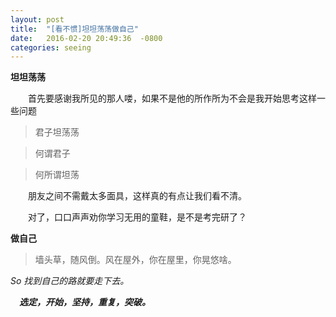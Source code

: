 ```yaml
---
layout: post
title:  "[看不惯]坦坦荡荡做自己"
date:   2016-02-20 20:49:36  -0800
categories: seeing
---
```

<strong>坦坦荡荡</strong>

　　首先要感谢我所见的那人喽，如果不是他的所作所为不会是我开始思考这样一些问题
 
 
> 君子坦荡荡

> 何谓君子

> 何所谓坦荡


　　朋友之间不需戴太多面具，这样真的有点让我们看不清。

　　对了，口口声声劝你学习无用的童鞋，是不是考完研了？

<strong>做自己</strong>

>墙头草，随风倒。风在屋外，你在屋里，你晃悠啥。

<em>So 找到自己的路就要走下去。<em/>

　**选定，开始，坚持，重复，突破。**
